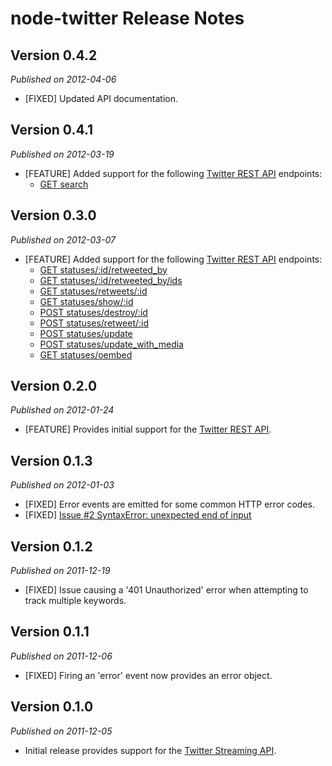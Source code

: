 # node-twitter Release Notes

## Version 0.4.2

*Published on 2012-04-06*

* [FIXED] Updated API documentation.

## Version 0.4.1

*Published on 2012-03-19*

* [FEATURE] Added support for the following [Twitter REST API](https://dev.twitter.com/docs/api) endpoints:
  * [GET search](https://dev.twitter.com/docs/api/1/get/search)

## Version 0.3.0

*Published on 2012-03-07*

* [FEATURE] Added support for the following [Twitter REST API](https://dev.twitter.com/docs/api) endpoints:
  * [GET statuses/:id/retweeted_by](https://dev.twitter.com/docs/api/1/get/statuses/%3Aid/retweeted_by)
  * [GET statuses/:id/retweeted_by/ids](https://dev.twitter.com/docs/api/1/get/statuses/%3Aid/retweeted_by/ids)
  * [GET statuses/retweets/:id](https://dev.twitter.com/docs/api/1/get/statuses/retweets/%3Aid)
  * [GET statuses/show/:id](https://dev.twitter.com/docs/api/1/get/statuses/show/%3Aid)
  * [POST statuses/destroy/:id](https://dev.twitter.com/docs/api/1/post/statuses/destroy/%3Aid)
  * [POST statuses/retweet/:id](https://dev.twitter.com/docs/api/1/post/statuses/retweet/%3Aid)
  * [POST statuses/update](https://dev.twitter.com/docs/api/1/post/statuses/update)
  * [POST statuses/update_with_media](https://dev.twitter.com/docs/api/1/post/statuses/update_with_media)
  * [GET statuses/oembed](https://dev.twitter.com/docs/api/1/get/statuses/oembed)

## Version 0.2.0

*Published on 2012-01-24*

* [FEATURE] Provides initial support for the [Twitter REST API](https://dev.twitter.com/docs/api).

## Version 0.1.3

*Published on 2012-01-03*

* [FIXED] Error events are emitted for some common HTTP error codes.
* [FIXED] [Issue #2 SyntaxError: unexpected end of input](https://github.com/iStrategyLabs/node-twitter/issues/2)

## Version 0.1.2

*Published on 2011-12-19*

* [FIXED] Issue causing a '401 Unauthorized' error when attempting to track multiple keywords.

## Version 0.1.1

*Published on 2011-12-06*

* [FIXED] Firing an 'error' event now provides an error object.

## Version 0.1.0

*Published on 2011-12-05*

* Initial release provides support for the [Twitter Streaming API](https://dev.twitter.com/docs/streaming-api).
